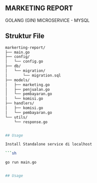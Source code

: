 <h2>MARKETING REPORT</h2>
GOLANG (GIN) MICROSERVICE - MYSQL
<br>

## Struktur File

```sh
markerting-report/
├── main.go
├── config/
│   └── config.go
├── db/
│   └── migration/
│       └── migration.sql
├── models/
│   ├── marketing.go
│   ├── penjualan.go
│   └── pembayaran.go
│   └── komisi.go
├── handlers/
│   ├── komisi.go
│   └── pembayaran.go
└── utils/
    └── response.go


## Usage

Install Standalone service di localhost

```sh

go run main.go


## Usage